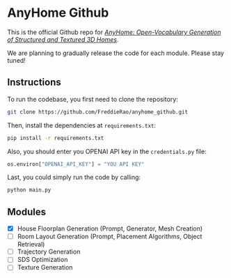 # AnyHome Github
This is the official Github repo for [*AnyHome: Open-Vocabulary Generation of Structured and Textured 3D Homes*](https://arxiv.org/abs/2312.06644).

We are planning to gradually release the code for each module. Please stay tuned!

## Instructions
To run the codebase, you first need to clone the repository:
```bash
git clone https://github.com/FreddieRao/anyhome_github.git
```

Then, install the dependencies at `requirements.txt`:
```bash
pip install -r requirements.txt
```

Also, you should enter you OPENAI API key in the `credentials.py` file:
```python
os.environ["OPENAI_API_KEY"] = "YOU API KEY"
```
Last, you could simply run the code by calling:
```bash
python main.py
```

## Modules
- [x] House Floorplan Generation (Prompt, Generator, Mesh Creation)
- [ ] Room Layout Generation (Prompt, Placement Algorithms, Object Retrieval)
- [ ] Trajectory Generation
- [ ] SDS Optimization
- [ ] Texture Generation